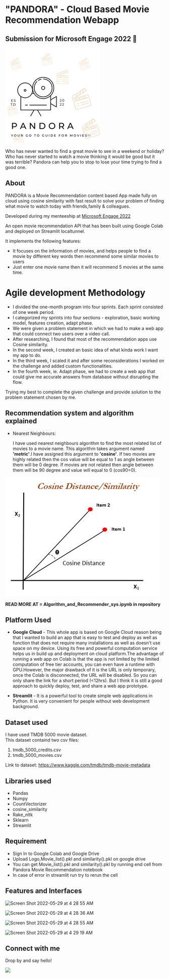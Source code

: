 # "PANDORA" - Cloud Based Movie Recommendation Webapp
## Submission for Microsoft Engage 2022 🌟
<img src="Logo.png" alt="drawing" width="300"/>

Who has never wanted to find a great movie to see in a weekend or holiday? Who has never started to watch a movie thinking it would be good but it was terrible? Pandora can help you to stop to lose your time trying to find a good one.

## About

PANDORA is a Movie Recommendation content based App made fully on cloud using cosine similarity with fast result to solve your problem of finding what movie to watch today with friends,family & colleagues.

Developed during my menteeship at [Microsoft Engage 2022](https://acehacker.com/microsoft/engage2022/)

An open movie recommendation API that has been built using Google Colab and deployed on Streamlit localtunnel.

It implements the following features:

* It focuses on the information of movies, and helps people to find a movie by different key words then recommend some similar movies to users
* Just enter one movie name then it will recommend 5 movies at the same time.

# Agile development Methodology

* I divided the one-month program into four sprints. Each sprint consisted of one week period.
* I categorized my sprints into four sections - exploration, basic working model, features creation, adapt phase.
* We were given a problem statement in which we had to make a web app that could connect two users over a video call.
* After researching, I found that most of the recommendation apps use Cosine similarity.
* In the second week, I created an basic idea of what kinda work I want my app to do.
* In the third week, I scaled it and after some reconsiderations I worked on the challenge and added custom functionalities. 
* In the fourth week, ie. Adapt phase, we had to create a web app that could give me accurate answers from database without disrupting the flow.

Trying my best to complete the given challenge and provide solution to the problem statement chosen by me.

## Recommendation system and algorithm explained

* Nearest Neighbours:
  
  I have used nearest neighbours algorithm to find the most related list of movies to a movie name. This algorithm takes argument named **'metric'**.I have assigned this argument to **'cosine'**. If two movies are highly related then the cos value will be equal to 1 as angle between them will be 0 degree. If movies are not related then angle between them will be 90 degree and value will equal to 0 (cos90=0).
  
![](Images/cosine.png)

**READ MORE AT = Algorithm_and_Recommender_sys.ipynb in repository**

## Platform Used

* **Google Cloud** - This whole app is based on Google Cloud reason being that I wanted to build an app  that is easy to test and deploy as well as function that does not require many installations as well as doesn't use space on my device. Using its free and powerful computation service helps us in build up and deployment on cloud platform.The advantage of running a web app on Colab is that the app is not limited by the limited computation of free tier accounts, you can even have a runtime with GPU.However, the major drawback of it is the URL is only temporary, once the Colab is disconnected, the URL will be disabled. So you can   only share the link for a short period (<12hrs). But I think it is still a good approach to quickly deploy, test, and share a web app prototype.


* **Streamlit** - It is a powerful tool to create simple web applications in Python. It is very convenient for people without web development background.

## Dataset used
I have used TMDB 5000 movie dataset.              
This dataset containd two csv files:
  1. tmdb_5000_credits.csv
  2. tmdb_5000_movies.csv

Link to dataset: https://www.kaggle.com/tmdb/tmdb-movie-metadata

## Libraries used
* Pandas
* Numpy
* CountVectorizer
* cosine_similarity
* Rake_nltk
* Sklearn
* Streamlit

## Requirement
* Sign In to Google Colab and Google Drive
* Upload Logo,Movie_list().pkl and similarity().pkl on google drive 
* You can get Movie_list().pkl and similarity().pkl by running end cell from Pandora Movie Recommendation notebook
* In case of error in streamlit run try to rerun the cell

## Features and Interfaces

![Screen Shot 2022-05-29 at 4 28 55 AM](https://user-images.githubusercontent.com/72788936/170849426-fc5e285f-ae48-44b6-b611-018a9183532e.png)

![Screen Shot 2022-05-29 at 4 28 36 AM](https://user-images.githubusercontent.com/72788936/170849424-13aead78-65d6-44c4-97f7-2216e8a99f5d.png)

![Screen Shot 2022-05-29 at 4 28 55 AM](https://user-images.githubusercontent.com/72788936/170849496-2c7fea94-d35f-491a-89ae-55ff7525885f.png)

![Screen Shot 2022-05-29 at 4 29 19 AM](https://user-images.githubusercontent.com/72788936/170849414-203cc022-3e60-4dbe-8c71-e46b8deb6614.png)

## Connect with me
Drop by and say hello!

[<img height="30" src="https://img.shields.io/badge/linkedin-0077B5.svg?&style=for-the-badge&logo=linkedin&logoColor=white" />][LinkedIn]

[linkedIn]: https://www.linkedin.com/in/preeti-pal-1109






